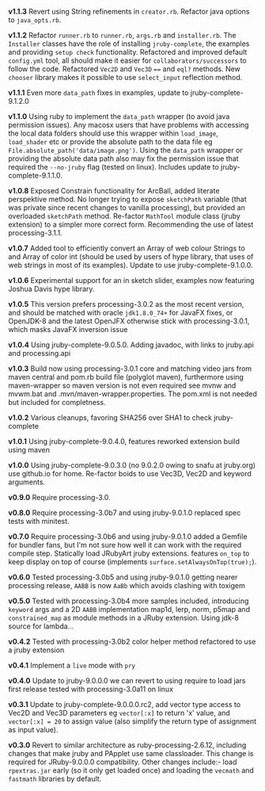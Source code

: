 
**v1.1.3** Revert using String refinements in `creator.rb`. Refactor java options to `java_opts.rb`.

**v1.1.2** Refactor `runner.rb` to `runner.rb`, `args.rb` and `installer.rb`. The `Installer` classes have the role of installing `jruby-complete`, the examples and providing `setup check` functionality. Refactored and improved default `config.yml` tool, all should make it easier for `collaborators/successors` to follow the code. Refactored `Vec2D` and `Vec3D` `==` and `eql?` methods. New `chooser` library makes it possible to use `select_input` reflection method.

**v1.1.1** Even more `data_path` fixes in examples, update to jruby-complete-9.1.2.0

**v1.1.0** Using ruby to implement the `data_path` wrapper (to avoid java permission issues). Any macosx users that have problems with accessing the local data folders should use this wrapper within `load_image`, `load_shader` etc or provide the absolute path to the data file eg `File.absolute_path('data/image.png')`. Using the `data_path` wrapper or providing the absolute data path also may fix the permission issue that required the `--no-jruby` flag (tested on linux). Includes update to jruby-complete-9.1.1.0.

**v1.0.8** Exposed Constrain functionality for ArcBall, added literate perspektive method. No longer trying to expose `sketchPath` variable (that was private since recent changes to vanilla processing), but provided an overloaded `sketchPath` method. Re-factor `MathTool` module class (jruby extension) to a simpler more correct form. Recommending the use of latest processing-3.1.1.

**v1.0.7** Added tool to efficiently convert an Array of web colour Strings to and Array of color int (should be used by users of hype library, that uses of web strings in most of its examples). Update to use jruby-complete-9.1.0.0.

**v1.0.6** Experimental support for an in sketch slider, examples now featuring Joshua Davis hype library.

**v1.0.5** This version prefers processing-3.0.2 as the most recent version, and should be matched with oracle `jdk1.8.0_74+` for JavaFX fixes, or OpenJDK-8 and the latest OpenJFX otherwise stick with processing-3.0.1, which masks JavaFX inversion issue

**v1.0.4** Using jruby-complete-9.0.5.0. Adding javadoc, with links to jruby.api and processing.api

**v1.0.3** Build now using processing-3.0.1 core and matching video jars from maven central and pom.rb build file (polyglot maven), furthermore using maven-wrapper so maven version is not even required see mvnw and mvwm.bat and .mvn/maven-wrapper.properties. The pom.xml is not needed but included for completness.

**v1.0.2** Various cleanups, favoring SHA256 over SHA1 to check jruby-complete

**v1.0.1** Using jruby-complete-9.0.4.0, features reworked extension build using maven

**v1.0.0** Using jruby-complete-9.0.3.0 (no 9.0.2.0 owing to snafu at jruby.org) use github.io for home. Re-factor boids to use Vec3D, Vec2D and keyword arguments.

**v0.9.0** Require processing-3.0.

**v0.8.0** Require processing-3.0b7 and using jruby-9.0.1.0 replaced spec tests with minitest.

**v0.7.0** Require processing-3.0b6 and using jruby-9.0.1.0 added a Gemfile for bundler fans, but I'm not sure how well it can work with the required compile step. Statically load JRubyArt jruby extensions. features `on_top` to keep display on top of course (implements `surface.setAlwaysOnTop(true);`).

**v0.6.0** Tested processing-3.0b5 and using jruby-9.0.1.0 getting nearer processing release, `AABB` is now `AaBb` which avoids clashing with toxigem

**v0.5.0** Tested with processing-3.0b4 more samples included, introducing `keyword` args and a 2D `AABB` implementation
map1d, lerp, norm, p5map and `constrained_map` as module methods in a JRuby extension. Using jdk-8 source for lambda...

**v0.4.2** Tested with processing-3.0b2 color helper method refactored to use a jruby extension

**v0.4.1** Implement a `live` mode with `pry`

**v0.4.0** Update to jruby-9.0.0.0 we can revert to using require to load jars first release tested with processing-3.0a11 on linux

**v0.3.1** Update to jruby-complete-9.0.0.0.rc2, add vector type access to Vec2D and Vec3D parameters eg `vector[:x]` to return 'x' value,  and `vector[:x] = 20` to assign value (also simplify the return type of assignment as input value).

**v0.3.0** Revert to similar architecture as ruby-processing-2.6.12, including changes that make jruby and PApplet use same classloader.  This change is required for JRuby-9.0.0.0 compatibility. Other changes include:- load `rpextras.jar` early (so it only get loaded once) and loading the `vecmath` and `fastmath` libraries by default.
